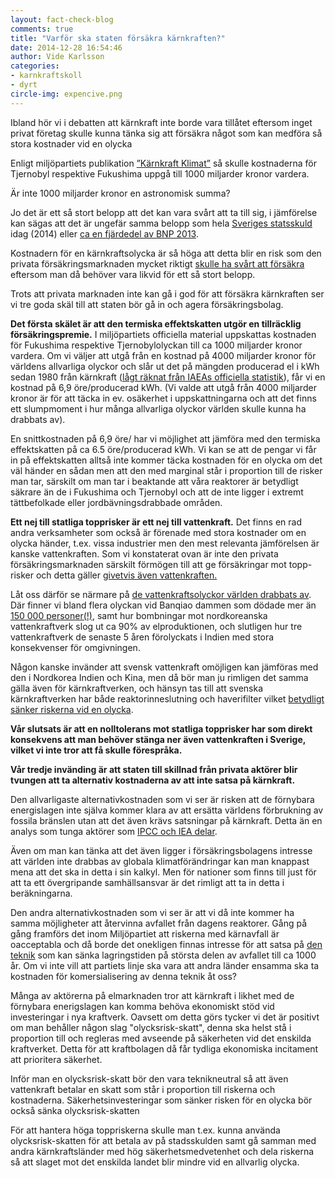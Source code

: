 ```yaml
---
layout: fact-check-blog
comments: true
title: "Varför ska staten försäkra kärnkraften?"
date: 2014-12-28 16:54:46
author: Vide Karlsson
categories:
- karnkraftskoll
- dyrt
circle-img: expencive.png
---
```

<p>Ibland hör vi i debatten att kärnkraft inte borde vara tillåtet eftersom inget privat företag skulle kunna tänka sig att försäkra något som kan medföra så stora kostnader vid en olycka</p>
<p>Enligt miljöpartiets publikation <a class="fact-check-text" href="/assets/files/karnkraft_klimat.pdf">”Kärnkraft Klimat”</a> så skulle kostnaderna för Tjernobyl respektive Fukushima uppgå till 1000 miljarder kronor vardera.<p>
<p><i class="fa fa-rocket fa-5x chapter-icon" id="rocket"></i>Är inte 1000 miljarder kronor en astronomisk summa?</p>  
<p>Jo det är ett så stort belopp att det kan vara svårt att ta till sig, i jämförelse kan sägas att det är ungefär samma belopp som hela <a href="http://www.statsskuld.com/" target="_blank"> Sveriges statsskuld</a> idag (2014) eller <a href="http://www.ekonomifakta.se/sv/Fakta/Ekonomi/Tillvaxt/BNP---Sverige/" target="_blank">ca en fjärdedel av BNP 2013</a>.</p>
<p>Kostnadern för en kärnkraftsolycka är så höga att detta blir en risk som den privata försäkringsmarknaden mycket riktigt <a href="http://radetzki.biz/rapporter/Private_arrangements_65.pdf">skulle ha svårt att försäkra</a> eftersom man då behöver vara likvid för ett så stort belopp.</p> 
<p>Trots att privata marknaden inte kan gå i god för att försäkra kärnkraften ser vi tre goda skäl till att staten bör gå in och agera försäkringsbolag.</p>
<p><i class="fa fa-bolt fa-5x chapter-icon" id="bolt"></i><b>Det första skälet är att den termiska effektskatten utgör en tillräcklig försäkringspremie.</b> I miljöpartiets officiella material uppskattas kostnaden för Fukushima respektive Tjernobylolyckan till ca 1000 miljarder kronor vardera. Om vi väljer att utgå från en kostnad på 4000 miljarder kronor för världens allvarliga olyckor och slår ut det på mängden producerad el i kWh sedan 1980 från kärnkraft (<a href="http://www-pub.iaea.org/MTCD/publications/PDF/iaea-rds-2-30_web.pdf">lågt räknat från IAEAs officiella statistik</a>), får vi en kostnad på 6,9 öre/producerad kWh. (Vi valde att utgå från 4000 miljarder kronor är för att täcka in ev. osäkerhet i uppskattningarna och att det finns ett slumpmoment i hur många allvarliga olyckor världen skulle kunna ha drabbats av).</p>
<p> 
En snittkostnaden på 6,9 öre/ har vi möjlighet att jämföra med den termiska effektskatten på ca 6.5 öre/producerad kWh. Vi kan se att de pengar vi får in på effektskatten alltså inte kommer täcka kostnaden för en olycka om det väl händer en sådan men att den med marginal står i proportion till de risker man tar, särskilt om man tar i beaktande att våra reaktorer är betydligt säkrare än de i Fukushima och Tjernobyl och att de inte ligger i extremt tättbefolkade eller jordbävningsdrabbade områden.</p>
<p> 
<p><i class="fa fa-tint fa-5x chapter-icon" id="expencive-tint"></i><b>Ett nej till statliga topprisker är ett nej till vattenkraft.</b> Det finns en rad andra verksamheter som också är förenade med stora kostnader om en olycka händer, t.ex. vissa industrier men den mest relevanta jämförelsen är kanske vattenkraften. Som vi konstaterat ovan är inte den privata försäkringsmarknaden särskilt förmögen till att ge försäkringar mot topp-risker och detta gäller <a href="http://radetzki.biz/rapporter/Private_arrangements_65.pdf">givetvis även vattenkraften.</a><p><p>Låt oss därför se närmare på <a href="https://en.wikipedia.org/wiki/List_of_hydroelectric_power_station_failures">de vattenkraftsolyckor världen drabbats av</a>. Där finner vi bland flera olyckan vid Banqiao dammen som dödade mer än <a href="http://global.britannica.com/event/Typhoon-Nina-Banqiao-dam-failure">150 000 personer(!)</a>, samt hur bombningar mot nordkoreanska vattenkraftverk slog ut ca 90% av elproduktionen, och slutligen hur tre vattenkraftverk de senaste 5 åren förolyckats i Indien med stora konsekvenser för omgivningen. </p>
<p>
Någon kanske invänder att svensk vattenkraft omöjligen kan jämföras med den i Nordkorea Indien och Kina, men då bör man ju rimligen det samma gälla även för kärnkraftverken, och hänsyn tas till att svenska kärnkraftverken har både reaktorinneslutning och haverifilter vilket <a href="http://www.stralsakerhetsmyndigheten.se/Global/Publikationer/Tidskrift/Stralsakert/stralsakert_2_3_2011.pdf">betydligt sänker riskerna vid en olycka</a>.</p>
<p><b> Vår slutsats är att en nolltolerans mot statliga topprisker har som direkt konsekvens att man behöver stänga ner även vattenkraften i Sverige, vilket vi inte tror att få skulle förespråka.</b></p>
<p><i class="fa fa-balance-scale fa-5x chapter-icon" id="expencive-balance"></i><b>Vår tredje invänding är att staten till skillnad från privata aktörer blir tvungen att ta alternativ kostnaderna av att inte satsa på kärnkraft.</b></p>
<p>Den allvarligaste alternativkostnaden som vi ser är risken att de förnybara energislagen inte själva kommer klara av att ersätta världens förbrukning av fossila bränslen utan att det även krävs satsningar på kärnkraft. Detta än en analys som tunga aktörer som <a href="/global/IPCC-talar-till-oss/">IPCC och IEA delar</a>.</p>
<p>Även om man kan tänka att det även ligger i försäkringsbolagens intresse att världen inte drabbas av globala klimatförändringar kan man knappast mena att det ska in detta i sin kalkyl. Men för nationer som finns till just för att ta ett övergripande samhällsansvar är det rimligt att ta in detta i beräkningarna.</p>
<p>Den andra alternativkostnaden som vi ser är att vi då inte kommer ha samma möjligheter att återvinna avfallet från dagens reaktorer. Gång på gång framförs det inom Miljöpartiet att riskerna med kärnavfall är oacceptabla och då borde det onekligen finnas intresse för att satsa på <a href="/tech/">den teknik</a> som kan sänka lagringstiden på största delen av avfallet till ca 1000 år. Om vi inte vill att partiets linje ska vara att andra länder ensamma ska ta kostnaden för komersialisering av denna teknik åt oss?</p>
<p><i class="fa fa-money fa-5x chapter-icon"></i>Många av aktörerna på elmarknaden tror att kärnkraft i likhet med de förnybara enerigslagen kan komma behöva ekonomiskt stöd vid investeringar i nya kraftverk. Oavsett om detta görs tycker vi det är positivt om man behåller någon slag "olycksrisk-skatt", denna ska helst stå i proportion till och regleras med avseende på säkerheten vid det enskilda kraftverket. Detta för att kraftbolagen då får tydliga ekonomiska incitament att prioritera säkerhet.</p>
<p>Inför man en olycksrisk-skatt bör den vara teknikneutral så att även vattenkraft betalar en skatt som står i proportion till riskerna och kostnaderna. Säkerhetsinvesteringar som sänker risken för en olycka bör också sänka olycksrisk-skatten</p>
<p>För att hantera höga toppriskerna skulle man t.ex. kunna använda olycksrisk-skatten för att betala av på stadsskulden samt gå samman med andra kärnkraftsländer med hög säkerhetsmedvetenhet och dela riskerna så att slaget mot det enskilda landet blir mindre vid en allvarlig olycka.</p>
